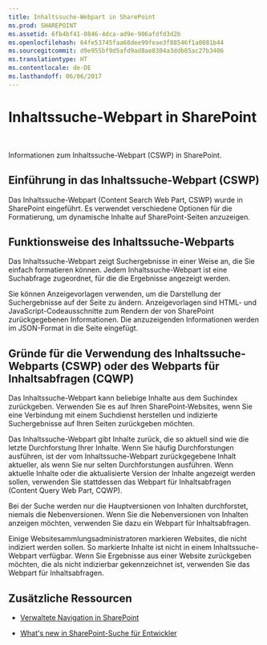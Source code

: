 ```yaml
---
title: Inhaltssuche-Webpart in SharePoint
ms.prod: SHAREPOINT
ms.assetid: 6fb4bf41-0846-4dca-ad9e-906afdfd3d2b
ms.openlocfilehash: 64fe53745faa68dee99feae3f88546f1a0081b44
ms.sourcegitcommit: d9e955bf9d5afd9ad8ae8304a3ddb85ac27b3406
ms.translationtype: HT
ms.contentlocale: de-DE
ms.lasthandoff: 06/06/2017
---
```

# <a name="content-search-web-part-in-sharepoint"></a>Inhaltssuche-Webpart in SharePoint

  
    
    
![Konzeptuelles Übersichtsthema](../../images/mod_icon_badge_conoverview.png)
  
    
    

  
    
    

  
    
    
Informationen zum Inhaltssuche-Webpart (CSWP) in SharePoint.
## <a name="introducing-the-content-search-web-part-cswp"></a>Einführung in das Inhaltssuche-Webpart (CSWP)
<a name="SP15_CSWP_IntroducingCSWP"> </a>

Das Inhaltssuche-Webpart (Content Search Web Part, CSWP) wurde in SharePoint eingeführt. Es verwendet verschiedene Optionen für die Formatierung, um dynamische Inhalte auf SharePoint-Seiten anzuzeigen.
  
    
    

## <a name="how-the-content-search-web-part-works"></a>Funktionsweise des Inhaltssuche-Webparts
<a name="SP15_CSWP_HowCSWPWorks"> </a>

Das Inhaltssuche-Webpart zeigt Suchergebnisse in einer Weise an, die Sie einfach formatieren können. Jedem Inhaltssuche-Webpart ist eine Suchabfrage zugeordnet, für die die Ergebnisse angezeigt werden.
  
    
    
Sie können Anzeigevorlagen verwenden, um die Darstellung der Suchergebnisse auf der Seite zu ändern. Anzeigevorlagen sind HTML- und JavaScript-Codeausschnitte zum Rendern der von SharePoint zurückgegebenen Informationen. Die anzuzeigenden Informationen werden im JSON-Format in die Seite eingefügt. 
  
    
    

## <a name="when-to-use-the-content-search-web-part-cswp-or-the-content-query-web-part-cqwp"></a>Gründe für die Verwendung des Inhaltssuche-Webparts (CSWP) oder des Webparts für Inhaltsabfragen (CQWP)
<a name="SP15_CSWP_WhenToUseCSWPorCQWP"> </a>

Das Inhaltssuche-Webpart kann beliebige Inhalte aus dem Suchindex zurückgeben. Verwenden Sie es auf Ihren SharePoint-Websites, wenn Sie eine Verbindung mit einem Suchdienst herstellen und indizierte Suchergebnisse auf Ihren Seiten zurückgeben möchten. 
  
    
    
Das Inhaltssuche-Webpart gibt Inhalte zurück, die so aktuell sind wie die letzte Durchforstung Ihrer Inhalte. Wenn Sie häufig Durchforstungen ausführen, ist der vom Inhaltssuche-Webpart zurückgegebene Inhalt aktueller, als wenn Sie nur selten Durchforstungen ausführen. Wenn aktuelle Inhalte oder die aktualisierte Version der Inhalte angezeigt werden sollen, verwenden Sie stattdessen das Webpart für Inhaltsabfragen (Content Query Web Part, CQWP).
  
    
    
Bei der Suche werden nur die Hauptversionen von Inhalten durchforstet, niemals die Nebenversionen. Wenn Sie die Nebenversionen von Inhalten anzeigen möchten, verwenden Sie dazu ein Webpart für Inhaltsabfragen.
  
    
    
Einige Websitesammlungsadministratoren markieren Websites, die nicht indiziert werden sollen. So markierte Inhalte ist nicht in einem Inhaltssuche-Webpart verfügbar. Wenn Sie Ergebnisse aus einer Website zurückgeben möchten, die als nicht indizierbar gekennzeichnet ist, verwenden Sie das Webpart für Inhaltsabfragen.
  
    
    

## <a name="additional-resources"></a>Zusätzliche Ressourcen
<a name="SP15_CSWP_AdditionalResources"> </a>


-  [Verwaltete Navigation in SharePoint](managed-navigation-in-sharepoint)
    
  
-  [What's new in SharePoint-Suche für Entwickler](what-s-new-in-sharepoint-search-for-developers)
    
  

